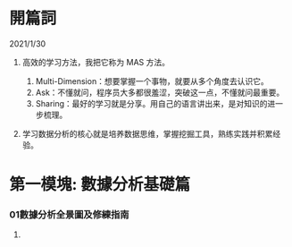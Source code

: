 開篇詞
====
2021/1/30
1. 高效的学习方法，我把它称为 MAS 方法。
   1. Multi-Dimension：想要掌握一个事物，就要从多个角度去认识它。
   2. Ask：不懂就问，程序员大多都很羞涩，突破这一点，不懂就问最重要。
   3. Sharing：最好的学习就是分享。用自己的语言讲出来，是对知识的进一步梳理。

2. 学习数据分析的核心就是培养数据思维，掌握挖掘工具，熟练实践并积累经验。

第一模塊: 數據分析基礎篇
====
### 01數據分析全景圖及修練指南
1. 

